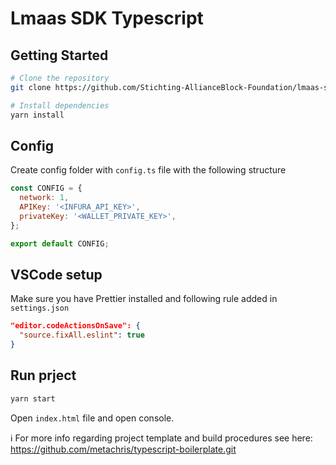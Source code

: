 # Lmaas SDK Typescript

## Getting Started

```bash
# Clone the repository
git clone https://github.com/Stichting-AllianceBlock-Foundation/lmaas-sdk-typescript

# Install dependencies
yarn install
```

## Config

Create config folder with `config.ts` file with the following structure

```javascript
const CONFIG = {
  network: 1,
  APIKey: '<INFURA_API_KEY>',
  privateKey: '<WALLET_PRIVATE_KEY>',
};

export default CONFIG;
```

## VSCode setup
Make sure you have Prettier installed and following rule added in `settings.json`
``` json
"editor.codeActionsOnSave": {
  "source.fixAll.eslint": true
}
```

## Run prject

```bash
yarn start
```

Open `index.html` file and open console.

ℹ️  For more info regarding project template and build procedures see here:
https://github.com/metachris/typescript-boilerplate.git
